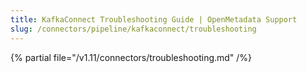 ```yaml
---
title: KafkaConnect Troubleshooting Guide | OpenMetadata Support
slug: /connectors/pipeline/kafkaconnect/troubleshooting
---
```


{% partial file="/v1.11/connectors/troubleshooting.md" /%}
